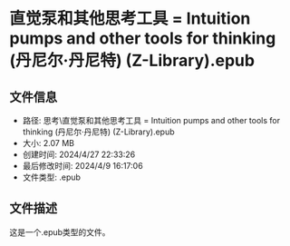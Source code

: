 ﻿# 直觉泵和其他思考工具 = Intuition pumps and other tools for thinking (丹尼尔·丹尼特) (Z-Library).epub

## 文件信息
- 路径: 思考\直觉泵和其他思考工具 = Intuition pumps and other tools for thinking (丹尼尔·丹尼特) (Z-Library).epub
- 大小: 2.07 MB
- 创建时间: 2024/4/27 22:33:26
- 最后修改时间: 2024/4/9 16:17:06
- 文件类型: .epub

## 文件描述
这是一个.epub类型的文件。

